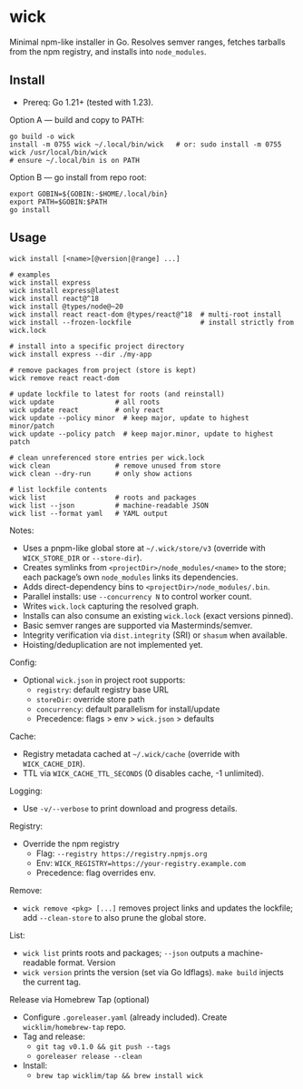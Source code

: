 # wick

Minimal npm-like installer in Go. Resolves semver ranges, fetches tarballs from the npm registry, and installs into `node_modules`.

## Install

- Prereq: Go 1.21+ (tested with 1.23).

Option A — build and copy to PATH:
```
go build -o wick
install -m 0755 wick ~/.local/bin/wick   # or: sudo install -m 0755 wick /usr/local/bin/wick
# ensure ~/.local/bin is on PATH
```

Option B — go install from repo root:
```
export GOBIN=${GOBIN:-$HOME/.local/bin}
export PATH=$GOBIN:$PATH
go install
```

## Usage

```
wick install [<name>[@version|@range] ...]

# examples
wick install express
wick install express@latest
wick install react@^18
wick install @types/node@~20
wick install react react-dom @types/react@^18  # multi-root install
wick install --frozen-lockfile                 # install strictly from wick.lock

# install into a specific project directory
wick install express --dir ./my-app

# remove packages from project (store is kept)
wick remove react react-dom

# update lockfile to latest for roots (and reinstall)
wick update               # all roots
wick update react         # only react
wick update --policy minor  # keep major, update to highest minor/patch
wick update --policy patch  # keep major.minor, update to highest patch

# clean unreferenced store entries per wick.lock
wick clean                # remove unused from store
wick clean --dry-run      # only show actions

# list lockfile contents
wick list                 # roots and packages
wick list --json          # machine-readable JSON
wick list --format yaml   # YAML output
```

Notes:
- Uses a pnpm-like global store at `~/.wick/store/v3` (override with `WICK_STORE_DIR` or `--store-dir`).
- Creates symlinks from `<projectDir>/node_modules/<name>` to the store; each package’s own `node_modules` links its dependencies.
- Adds direct-dependency bins to `<projectDir>/node_modules/.bin`.
- Parallel installs: use `--concurrency N` to control worker count.
- Writes `wick.lock` capturing the resolved graph.
- Installs can also consume an existing `wick.lock` (exact versions pinned).
- Basic semver ranges are supported via Masterminds/semver.
- Integrity verification via `dist.integrity` (SRI) or `shasum` when available.
- Hoisting/deduplication are not implemented yet.

Config:
- Optional `wick.json` in project root supports:
  - `registry`: default registry base URL
  - `storeDir`: override store path
  - `concurrency`: default parallelism for install/update
  - Precedence: flags > env > `wick.json` > defaults

Cache:
- Registry metadata cached at `~/.wick/cache` (override with `WICK_CACHE_DIR`).
- TTL via `WICK_CACHE_TTL_SECONDS` (0 disables cache, -1 unlimited).

Logging:
- Use `-v/--verbose` to print download and progress details.

Registry:
- Override the npm registry
  - Flag: `--registry https://registry.npmjs.org`
  - Env: `WICK_REGISTRY=https://your-registry.example.com`
  - Precedence: flag overrides env.

Remove:
- `wick remove <pkg> [...]` removes project links and updates the lockfile; add `--clean-store` to also prune the global store.

List:
- `wick list` prints roots and packages; `--json` outputs a machine-readable format.
Version
- `wick version` prints the version (set via Go ldflags). `make build` injects the current tag.


Release via Homebrew Tap (optional)
- Configure `.goreleaser.yaml` (already included). Create `wicklim/homebrew-tap` repo.
- Tag and release:
  - `git tag v0.1.0 && git push --tags`
  - `goreleaser release --clean`
- Install:
  - `brew tap wicklim/tap && brew install wick`
